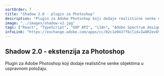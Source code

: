 ```yaml
---
sortOrder: 7
title: "Shadow 2.0 - plugin za Photoshop"
description: "Plugin za Adobe Photoshop koji dodaje realistične senke objektima u uspravnom položaju."
image: "../images/shadow-v2.jpg"
tags: ["React", "TypeScript", "UXP API", "i18n", "Adobe Spectrum design system"]
infoLink: "https://exchange.adobe.com/apps/cc/02c1e043?fbclid=IwAR2ev6VYN0W9zFskhw7Ixf3tfoUqe_5dvDAGvfJYKR2X9nhFW6LZ_T9y188"
---
```


## Shadow 2.0 - ekstenzija za Photoshop

Plugin za Adobe Photoshop koji dodaje realistične senke objektima u uspravnom položaju.
